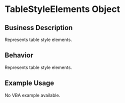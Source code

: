 # TableStyleElements Object

## Business Description
Represents table style elements.

## Behavior
Represents table style elements.

## Example Usage
No VBA example available.